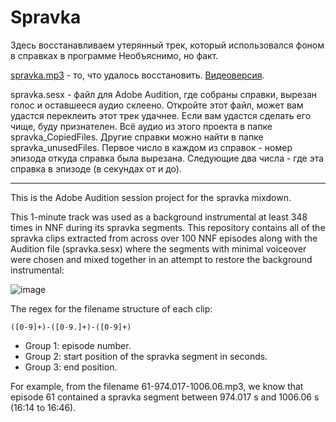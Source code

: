 # Spravka

Здесь восстанавливаем утерянный трек, который использовался фоном в справках в программе Необъяснимо, но факт.

[spravka.mp3](https://github.com/mitin001/spravka/raw/refs/heads/main/spravka.mp3) - то, что удалось восстановить. [Видеоверсия](https://youtu.be/-baLsmOMcEE).

spravka.sesx - файл для Adobe Audition, где собраны справки, вырезан голос и оставшееся аудио склеено. Откройте этот файл, может вам удастся переклеить этот трек удачнее. Если вам удастся сделать его чище, буду признателен. Всё аудио из этого проекта в папке spravka_CopiedFiles. Другие справки можно найти в папке spravka_unusedFiles. Первое число в каждом из справок - номер эпизода откуда справка была вырезана. Следующие два числа - где эта справка в эпизоде (в секундах от и до).

----

This is the Adobe Audition session project for the spravka mixdown.

This 1-minute track was used as a background instrumental at least 348 times in NNF during its spravka segments. This repository contains all of the spravka clips extracted from across over 100 NNF episodes along with the Audition file (spravka.sesx) where the segments with minimal voiceover were chosen and mixed together in an attempt to restore the background instrumental:

![image](https://github.com/user-attachments/assets/31bb5e9e-7a70-4e5c-bb1b-10c80700af8e)

The regex for the filename structure of each clip:

```re
([0-9]+)-([0-9.]+)-([0-9]+)
```

* Group 1: episode number.
* Group 2: start position of the spravka segment in seconds.
* Group 3: end position.

For example, from the filename 61-974.017-1006.06.mp3, we know that episode 61 contained a spravka segment between 974.017 s and 1006.06 s (16:14 to 16:46).
